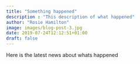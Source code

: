 ```yaml
---
title: "Something happened"
description : "This description of what happened"
author: "Rosie Hamilton"
image: images/blog-post-3.jpg
date: 2019-07-24T12:12:51+01:00
draft: false
---
```


Here is the latest news about whats happened